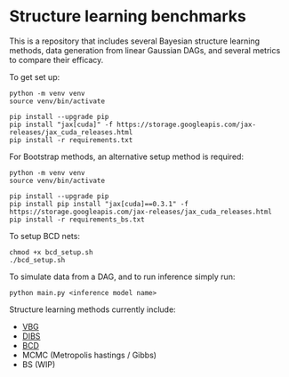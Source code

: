 # Structure learning benchmarks

This is a repository that includes several Bayesian structure learning methods, data generation from linear Gaussian DAGs, and several metrics to compare their efficacy. 

To get set up: 
```
python -m venv venv
source venv/bin/activate

pip install --upgrade pip
pip install "jax[cuda]" -f https://storage.googleapis.com/jax-releases/jax_cuda_releases.html
pip install -r requirements.txt

```
For Bootstrap methods, an alternative setup method is required:
```
python -m venv venv
source venv/bin/activate

pip install --upgrade pip
pip install pip install "jax[cuda]==0.3.1" -f https://storage.googleapis.com/jax-releases/jax_cuda_releases.html
pip install -r requirements_bs.txt

```
To setup BCD nets:
```
chmod +x bcd_setup.sh
./bcd_setup.sh
```

To simulate data from a DAG, and to run inference simply run: 
```
python main.py <inference model name>
```

Structure learning methods currently include:
- [VBG](https://arxiv.org/abs/2211.02763) 
- [DIBS](https://arxiv.org/abs/2105.11839)
- [BCD](https://arxiv.org/abs/2112.02761)
- MCMC (Metropolis hastings / Gibbs)
- BS (WIP)
